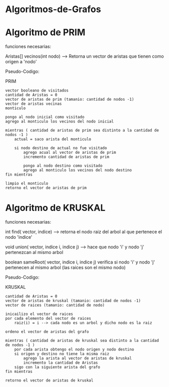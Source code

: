 # Algoritmos-de-Grafos

# Algoritmo de PRIM
funciones necesarias:

Aristas[] vecinos(int nodo) --> Retorna un vector de aristas que tienen como origen a 'nodo'

Pseudo-Codigo:

PRIM

    vector booleano de visitados
    cantidad de Aristas = 0
    vector de aristas de prim (tamanio: cantidad de nodos -1)
    vector de aristas vecinas
    monticulo

    pongo al nodo inicial como visitado
    agrego al monticulo los vecinos del nodo inicial

    mientras ( cantidad de aristas de prim sea distinto a la cantidad de nodos -1 )
        actual = saco arista del monticulo

        si nodo destino de actual no fue visitado
            agrego acual al vector de aristas de prim
            incremento cantidad de aristas de prim

            pongo al nodo destino como visitado
            agrego al monticulo los vecinos del nodo destino
    fin mientras

    limpio el monticulo
    retorno el vector de aristas de prim

# Algoritmo de KRUSKAL
funciones necesarias:

int find( vector, indice) --> retorna el nodo raiz del arbol al que pertenece el nodo 'indice'

void union( vector, indice i, indice j) --> hace que nodo 'i' y nodo 'j' pertenezcan al mismo arbol

boolean sameRoot( vector, indice i, indice j) verifica si nodo 'i' y nodo 'j' pertenecen al mismo arbol (las raices son el mismo nodo)

Pseudo-Codigo:

KRUSKAL

    cantidad de Aristas = 0
    vector de aristas de kruskal (tamanio: cantidad de nodos -1)
    vector de raices (tamanio: cantidad de nodo)

    inicailizo el vector de raices
    por cada elemento del vector de raices
        raiz(i) = i --> cada nodo es un arbol y dicho nodo es la raiz

    ordeno el vector de aristas del grafo

    mientras ( cantidad de aristas de kruskal sea distinto a la cantidad de nodos -1 )
        por cada arista obtengo el nodo origen y nodo destino
        si origen y destino no tiene la misma raiz
            agrego la arista al vector de aristas de kruskal
            incremento la cantidad de Aristas
        sigo con la siguiente arista del grafo
    fin mientras

    retorno el vector de aristas de kruskal
